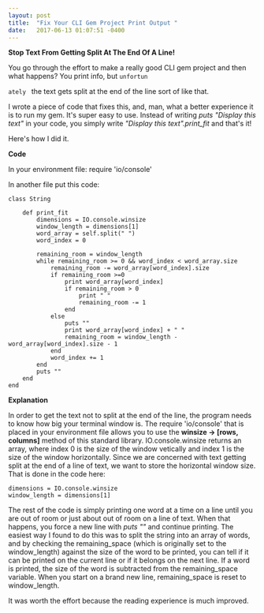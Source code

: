 ```yaml
---
layout: post
title:  "Fix Your CLI Gem Project Print Output "
date:   2017-06-13 01:07:51 -0400
---
```


**Stop Text From Getting Split At The End Of A Line!**

You go through the effort to make a really good CLI gem project and then what happens?   You print info, but ```unfortun```   

```ately ``` the text gets split at the end of the line sort of like that.

I wrote a piece of code that fixes this, and, man, what a better experience it is to run my gem.  It's super easy to use.  Instead of writing *puts "Display this text"* in your code, you simply write *"Display this text".print_fit* and that's it!

Here's how I did it.

**Code**

In your environment file:  require 'io/console'

In another file put this code:
```
class String

    def print_fit
        dimensions = IO.console.winsize
        window_length = dimensions[1]
        word_array = self.split(" ")
        word_index = 0

        remaining_room = window_length
        while remaining_room >= 0 && word_index < word_array.size
            remaining_room -= word_array[word_index].size
            if remaining_room >=0
                print word_array[word_index]
                if remaining_room > 0
                    print " "
                    remaining_room -= 1
                end
            else
                puts ""
                print word_array[word_index] + " "
                remaining_room = window_length - word_array[word_index].size - 1
            end
            word_index += 1
        end
        puts ""
    end
end
```

**Explanation** 

In order to get the text not to split at the end of the line, the program needs to know how big your terminal window is. The require 'io/console' that is placed in your environment file allows you to use the **winsize -> [rows, columns]** method of this standard library.  IO.console.winsize returns an array, where index 0 is the size of the window vetically and index 1 is the size of the window horizontally.  Since we are concerned with text getting split at the end of a line of text, we want to store the horizontal window size. That is done in the code here: 
```
dimensions = IO.console.winsize
window_length = dimensions[1]
 ```
 
The rest of the code is simply printing one word at a time on a line until you are out of room or just about out of room on a line of text.  When that happens, you force a new line with *puts ""* and continue printing.  The easiest way I found to do this was to split the string into an array of words, and by checking the remaining_space (which is originally set to the window_length) against the size of the word to be printed, you can tell if it can be printed on the current line or if it belongs on the next line.  If a word is printed, the size of the word is subtracted from the remaining_space variable. When you start on a brand new line, remaining_space is reset to window_length. 

It was worth the effort because the reading experience is much improved.
